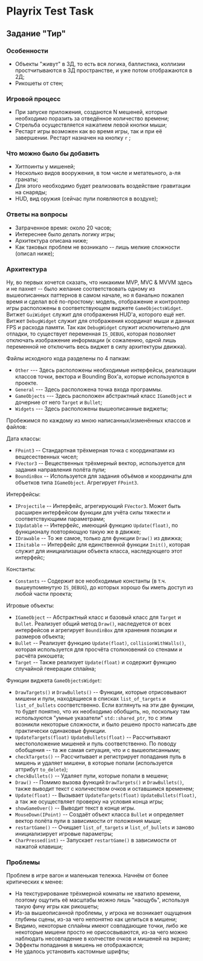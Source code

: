 # Playrix Test Task

## Задание "Тир"

### Особенности

* Объекты "живут" в 3Д, то есть вся логика, баллистика, коллизии простчитываются в 3Д пространстве, и уже потом отображаются в 2Д;
* Рикошеты от стен;

### Игровой процесс

* При запуске приложения, создаются N мешеней, которые необходимо поразить за отведённое количество времени;
* Стрельба осуществляется нажатием левой кнопки мыши;
* Рестарт игры возможен как во время игры, так и при её завершении. Рестарт назначен на кнопку `r` ;

### Что можно было бы добавить

* Хитпоинты у мишеней;
* Несколько видов вооружения, в том числе и метатеьного, а-ля гранаты;
* Для этого необходимо будет реализовать воздействие гравитации на снаряды;
* HUD, вид оружия (сейчас пули появляются в воздухе);

### Ответы на вопросы

* Затраченное время: около 20 часов;
* Интереснее было делать логику игры;
* Архитектура описана ниже;
* Как таковых проблем не возникало -- лишь мелкие сложности (описал ниже);

### Архитектура

Ну, во первых хочется сказать, что никакими MVP, MVC & MVVM здесь и не пахнет -- было желание соответствовать одному из вышеописанных паттернов в самом начале, но я банально пожалел время и сделал всё по-простому: модель, отображение и контроллер игры расположены в соответствующем виджете `GameObjectsWidget`. Витжет `GuiWidget` служит для отображения HUD'a, которого ещё нет. Витжет `DebugWidget` служит для отображения координат мыши и данных FPS и расхода памяти. Так как `DebugWidget` служит исключительно для отладки, то существует переменная `IS_DEBUG`, которая позволяет отключать изображение информации (к сожалению, одной лишь переменной не отключить весь виджет в силу архитектуры движка).

Файлы исходного кода разделены по 4 папкам:

* `Other` --- Здесь расположены необходимые интерфейсы, реализации классов точки, вектора и Bounding Box'a, которые используются в проекте.
* `General` --- Здесь расположена точка входа программы.
* `GameObjects` --- Здесь расположен абстрактный класс `IGameObject` и дочерние от него `Target` и `Bullet`;
* `Widgets` --- Здесь расположены вышеописанные виджеты;

Пробежимся по каждому из мною написанных/изменённых классов и файлов:

Дата классы:

* `FPoint3` -- Стандартная трёхмерная точка с координатами из вещесественных чисел;
* `FVector3` -- Вещественных трёхмерный вектор, используется для задания направления полёта пули;
* `BoundinBox` -- Используется для задания объёмов и координаты для объетков типа `IGameObject`. Агрегирует `FPoint3`.

Интерфейсы:

* `IProjectile` -- Интерфейс, агрегирующий `FVector3`. Может быть расширен интерфейсом функции для учёта силы тяжести и соответствующими параметрами;
* `IUpdatable` -- Интерфейс, имеющий функцию `Update(float)`, по функционалу повторяющую такую же в движке;
* `IDrawable` -- То же самое, только для функции `Draw()` из движка;
* `IInitable` -- Интерфейс для единственной функции `Init()`, которая служит для инициализации объекта класса, наследующего этот интерфейс;

Константы:

* `Constants` -- Содержит все необходимые константы (в т.ч. вышеупомянутую `IS_DEBUG`), до которых хорошо бы иметь доступ из любой части проекта;

Игровые объекты:

* `IGameObject` -- Абстрактный класс и базовый класс для `Target` и `Bullet`. Реализует общий метод `Draw()`, наследуется от всех интерфейсов и агрегирует `BoundinBox` для хранения позиции и размеров объекта;
* `Bullet` -- Реализует функцию `Update(float)`, `collisionWithWalls()`, которая используется для просчёта столкновений со стенами и расчёта рикошета;
* `Target` -- Также реализует `Update(float)` и содержит функцию случайной генерации сплайна;

Функции виджета `GameObjectsWidget`:

* `DrawTargets()` и `DrawBullets()` -- Функции, которые отрисовывают мишени и пули, находящиеся в списках  `list_of_targets` и `list_of_bullets` соответственно. Если взглянуть на эти две функции, то будет понятно, что их необходимо обобщить, но, поскольку там используются "умные указатели" `std::shared_ptr`, то с этим возникли некоторые сложности, и было решено просто написать две практически одинаковые функции.
* `UpdateTargets(float)` `UpdateBullets(float)` -- Рассчитывают местоположение мишеней и пуль соответственно. По поводу обобщения -- та же самая ситуация, что и с вышеописанными;
* `checkTargets()` -- Рассчитывает и регистрирует попадания пуль в мишень и удаляет мишени, в которые попали (используется аттрибут `to_delete`);
* `checkBullets()` -- Удаляет пули, которые попали в мешени;
* `Draw()` -- Помимо вызова функций `DrawTargets()` и `DrawBullets()`, также выводит текст с количеством очков и оставшимся временем;
* `Update(float)` -- Вызывает `UpdateTargets(float)` `UpdateBullets(float)`, а так же осуществляет проверку на условия конца игры;
* `showGameOver()` -- Выводит текст в конце игры.
* `MouseDown(IPoint)` -- Создаёт объект класса `Bullet` и определяет вектор полёта пули в зависимости от положения мыши;
* `restartGame()` -- Очищает `list_of_targets` и `list_of_bullets` и заново инициализирует игровые параметры;
* `CharPressed(int)` -- Запускает `restartGame()` в зависимости от нажатой клавиши;

### Проблемы

Проблем в игре вагон и маленькая тележка. Начнём от более критических к менее:

* На текстурирование трёхмерной комнаты не хватило времени, поэтому ощутить её масштабы можно лишь "наощубь", используя такую фичу игры как рикошеты;
* Из-за вышеописанной проблемы, у игрока не возникает ощущения глубины сцены, из-за чего непонятно как целиться в мишени;
* Видимо, некоторые сплайны имеют совпадающие точки, либо же некоторые мишени просто не орисосвываются, из-за чего можно наблюдать несовпадение в колчестве очков и мишеней на экране;
* Эффекты попадания в мишень не отображаются;
* Не удалось установить кастомные шрифты;